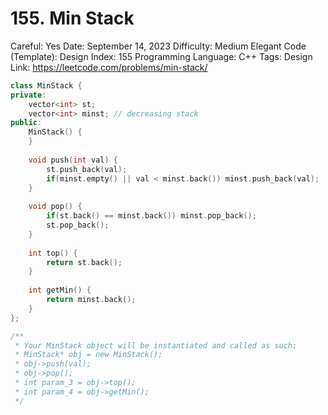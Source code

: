 # 155. Min Stack

Careful: Yes
Date: September 14, 2023
Difficulty: Medium
Elegant Code (Template): Design
Index: 155
Programming Language: C++
Tags: Design
Link: https://leetcode.com/problems/min-stack/

```cpp
class MinStack {
private:
    vector<int> st;
    vector<int> minst; // decreasing stack
public:
    MinStack() {
    }
    
    void push(int val) {
        st.push_back(val);
        if(minst.empty() || val < minst.back()) minst.push_back(val);
    }
    
    void pop() {
        if(st.back() == minst.back()) minst.pop_back();
        st.pop_back();
    }
    
    int top() {
        return st.back();
    }
    
    int getMin() {
        return minst.back();
    }
};

/**
 * Your MinStack object will be instantiated and called as such:
 * MinStack* obj = new MinStack();
 * obj->push(val);
 * obj->pop();
 * int param_3 = obj->top();
 * int param_4 = obj->getMin();
 */
```
